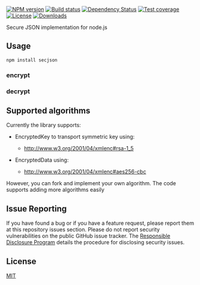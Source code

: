 [![NPM version][npm-image]][npm-url]
[![Build status][travis-image]][travis-url]
[![Dependency Status][david-image]][david-url]
[![Test coverage][coveralls-image]][coveralls-url]
[![License][license-image]][license-url]
[![Downloads][downloads-image]][downloads-url]

Secure JSON implementation for node.js

## Usage

    npm install secjson

### encrypt



### decrypt


## Supported algorithms

Currently the library supports:

* EncryptedKey to transport symmetric key using:
  * http://www.w3.org/2001/04/xmlenc#rsa-1_5

* EncryptedData using:
  * http://www.w3.org/2001/04/xmlenc#aes256-cbc

However, you can fork and implement your own algorithm. The code supports adding more algorithms easily

## Issue Reporting

If you have found a bug or if you have a feature request, please report them at this repository issues section. Please do not report security vulnerabilities on the public GitHub issue tracker. The [Responsible Disclosure Program](https://auth0.com/whitehat) details the procedure for disclosing security issues.


## License

[MIT](LICENSE)

[npm-image]: https://img.shields.io/npm/v/secjson.svg?style=flat-square
[npm-url]: https://npmjs.org/package/secjson
[github-tag]: http://img.shields.io/github/tag/tiagomistral/secjson.svg?style=flat-square
[github-url]: https://github.com/tiagomistral/secjson/tags
[travis-image]: https://img.shields.io/travis/tiagomistral/secjson.svg?style=flat-square
[travis-url]: https://travis-ci.org/tiagomistral/secjson
[coveralls-image]: https://coveralls.io/repos/tiagomistral/SecJSON/badge.svg
[coveralls-url]: https://coveralls.io/r/tiagomistral/SecJSON
[license-image]: http://img.shields.io/npm/l/secjson.svg?style=flat-square
[license-url]: LICENSE
[downloads-image]: http://img.shields.io/npm/dm/secjson.svg?style=flat-square
[downloads-url]: https://npmjs.org/package/secjson
[david-image]: http://img.shields.io/david/tiagomistral/secjson.svg?style=flat-square
[david-url]: https://david-dm.org/tiagomistral/secjson
